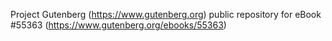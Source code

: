 Project Gutenberg (https://www.gutenberg.org) public repository for
eBook #55363 (https://www.gutenberg.org/ebooks/55363)
